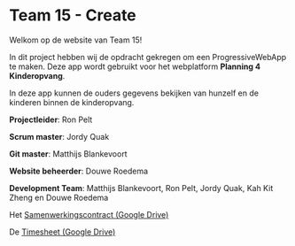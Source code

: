# Team 15 - Create

Welkom op de website van Team 15!

In dit project hebben wij de opdracht gekregen om een ProgressiveWebApp te maken. Deze app wordt gebruikt voor het webplatform **Planning 4 Kinderopvang**. 

In deze app kunnen de ouders gegevens bekijken van hunzelf en de kinderen binnen de kinderopvang.

**Projectleider**: Ron Pelt

**Scrum master**: Jordy Quak

**Git master**:	Matthijs Blankevoort

**Website beheerder**: Douwe Roedema

**Development Team**: Matthijs Blankevoort, Ron Pelt, Jordy Quak, Kah Kit Zheng en Douwe Roedema


Het [Samenwerkingscontract (Google Drive)](https://docs.google.com/document/d/1__VLd9AhH17L4bp6Sdu5KXnPGXcZk5kt45kxXD46oR4/edit#heading=h.ensbk19i69gr)

De [Timesheet (Google Drive)](https://docs.google.com/spreadsheets/d/1vJno3roKT8fv0SnajtjaM24_T59x1Z_Jqvx4qGpVXTU/edit#gid=1493701587)

